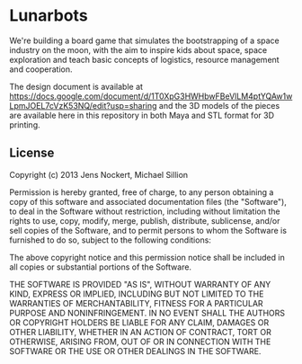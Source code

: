Lunarbots
=========

We're building a board game that simulates the bootstrapping of a space industry on the moon, with the aim to inspire kids about space, space exploration and teach basic concepts of logistics, resource management and cooperation.

The design document is available at https://docs.google.com/document/d/1T0XpG3HWHbwFBeVlLM4ptYQAw1wLpmJOEL7cVzK53NQ/edit?usp=sharing and the 3D models of the pieces are available here in this repository in both Maya and STL format for 3D printing.

License
-------

Copyright (c) 2013 Jens Nockert, Michael Sillion

Permission is hereby granted, free of charge, to any person obtaining a copy of this software and associated documentation files (the "Software"), to deal in the Software without restriction, including without limitation the rights to use, copy, modify, merge, publish, distribute, sublicense, and/or sell copies of the Software, and to permit persons to whom the Software is furnished to do so, subject to the following conditions:

The above copyright notice and this permission notice shall be included in all copies or substantial portions of the Software.

THE SOFTWARE IS PROVIDED "AS IS", WITHOUT WARRANTY OF ANY KIND, EXPRESS OR IMPLIED, INCLUDING BUT NOT LIMITED TO THE WARRANTIES OF MERCHANTABILITY, FITNESS FOR A PARTICULAR PURPOSE AND NONINFRINGEMENT. IN NO EVENT SHALL THE AUTHORS OR COPYRIGHT HOLDERS BE LIABLE FOR ANY CLAIM, DAMAGES OR OTHER LIABILITY, WHETHER IN AN ACTION OF CONTRACT, TORT OR OTHERWISE, ARISING FROM, OUT OF OR IN CONNECTION WITH THE SOFTWARE OR THE USE OR OTHER DEALINGS IN THE SOFTWARE.
